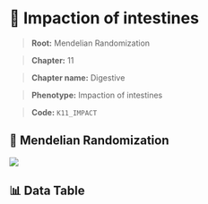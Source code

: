 # 🧪 Impaction of intestines

> **Root:** Mendelian Randomization

> **Chapter:** 11  

> **Chapter name:** Digestive

> **Phenotype:** Impaction of intestines  

> **Code:** `K11_IMPACT`

## 🧬 Mendelian Randomization  

<img src="/MR/Figures/Forward/K11_IMPACT.png"/>

## 📊 Data Table

<CsvTableMRF src="/public/MR/Data/Forward/K11_IMPACT.csv"/>
